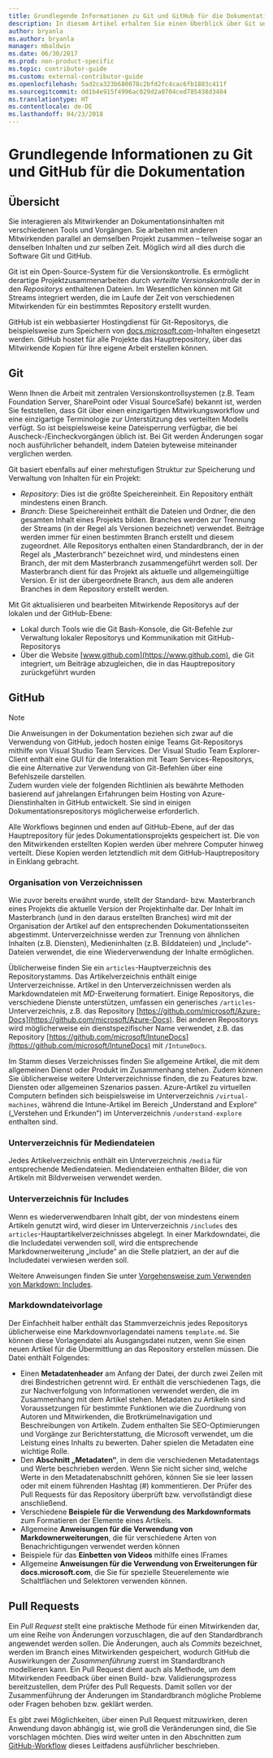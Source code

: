```yaml
---
title: Grundlegende Informationen zu Git und GitHub für die Dokumentation
description: In diesem Artikel erhalten Sie einen Überblick über Git und das GitHub-Repository, die Organisation des Inhalts und die für docs.microsoft.com verwendeten Namenskonventionen.
author: bryanla
ms.author: bryanla
manager: mbaldwin
ms.date: 06/30/2017
ms.prod: non-product-specific
ms.topic: contributor-guide
ms.custom: external-contributor-guide
ms.openlocfilehash: 5ad2ca323b680078c2bfd2fc4cac6fb1883c411f
ms.sourcegitcommit: dd1b4e915f4996ac029d2a0704ced785438d3484
ms.translationtype: HT
ms.contentlocale: de-DE
ms.lasthandoff: 04/23/2018
---
```

# <a name="git-and-github-essentials-for-docs"></a>Grundlegende Informationen zu Git und GitHub für die Dokumentation

## <a name="overview"></a>Übersicht

Sie interagieren als Mitwirkender an Dokumentationsinhalten mit verschiedenen Tools und Vorgängen. Sie arbeiten mit anderen Mitwirkenden parallel an demselben Projekt zusammen – teilweise sogar an denselben Inhalten und zur selben Zeit. Möglich wird all dies durch die Software Git und GitHub.

Git ist ein Open-Source-System für die Versionskontrolle. Es ermöglicht derartige Projektzusammenarbeiten durch *verteilte Versionskontrolle* der in den *Repositorys* enthaltenen Dateien. Im Wesentlichen können mit Git Streams integriert werden, die im Laufe der Zeit von verschiedenen Mitwirkenden für ein bestimmtes Repository erstellt wurden.

GitHub ist ein webbasierter Hostingdienst für Git-Repositorys, die beispielsweise zum Speichern von [docs.microsoft.com](https://docs.microsoft.com)-Inhalten eingesetzt werden. GitHub hostet für alle Projekte das Hauptrepository, über das Mitwirkende Kopien für Ihre eigene Arbeit erstellen können.

## <a name="git"></a>Git

Wenn Ihnen die Arbeit mit zentralen Versionskontrollsystemen (z.B. Team Foundation Server, SharePoint oder Visual SourceSafe) bekannt ist, werden Sie feststellen, dass Git über einen einzigartigen Mitwirkungsworkflow und eine einzigartige Terminologie zur Unterstützung des verteilten Modells verfügt. So ist beispielsweise keine Dateisperrung verfügbar, die bei Auscheck-/Eincheckvorgängen üblich ist. Bei Git werden Änderungen sogar noch ausführlicher behandelt, indem Dateien byteweise miteinander verglichen werden.

Git basiert ebenfalls auf einer mehrstufigen Struktur zur Speicherung und Verwaltung von Inhalten für ein Projekt:

- *Repository*: Dies ist die größte Speichereinheit. Ein Repository enthält mindestens einen Branch.
- *Branch*: Diese Speichereinheit enthält die Dateien und Ordner, die den gesamten Inhalt eines Projekts bilden. Branches werden zur Trennung der Streams (in der Regel als Versionen bezeichnet) verwendet. Beiträge werden immer für einen bestimmten Branch erstellt und diesem zugeordnet. Alle Repositorys enthalten einen Standardbranch, der in der Regel als „Masterbranch“ bezeichnet wird, und mindestens einen Branch, der mit dem Masterbranch zusammengeführt werden soll. Der Masterbranch dient für das Projekt als aktuelle und allgemeingültige Version. Er ist der übergeordnete Branch, aus dem alle anderen Branches in dem Repository erstellt werden.

Mit Git aktualisieren und bearbeiten Mitwirkende Repositorys auf der lokalen und der GitHub-Ebene:

- Lokal durch Tools wie die Git Bash-Konsole, die Git-Befehle zur Verwaltung lokaler Repositorys und Kommunikation mit GitHub-Repositorys
- Über die Website [www.github.com](https://www.github.com), die Git integriert, um Beiträge abzugleichen, die in das Hauptrepository zurückgeführt wurden

## <a name="github"></a>GitHub

> [!NOTE]
> Die Anweisungen in der Dokumentation beziehen sich zwar auf die Verwendung von GitHub, jedoch hosten einige Teams Git-Repositorys mithilfe von Visual Studio Team Services. Der Visual Studio Team Explorer-Client enthält eine GUI für die Interaktion mit Team Services-Repositorys, die eine Alternative zur Verwendung von Git-Befehlen über eine Befehlszeile darstellen.
> </br>
> Zudem wurden viele der folgenden Richtlinien als bewährte Methoden basierend auf jahrelangen Erfahrungen beim Hosting von Azure-Dienstinhalten in GitHub entwickelt. Sie sind in einigen Dokumentationsrepositorys möglicherweise erforderlich.

Alle Workflows beginnen und enden auf GitHub-Ebene, auf der das Hauptrepository für jedes Dokumentationsprojekts gespeichert ist. Die von den Mitwirkenden erstellten Kopien werden über mehrere Computer hinweg verteilt. Diese Kopien werden letztendlich mit dem GitHub-Hauptrepository in Einklang gebracht.

### <a name="directory-organization"></a>Organisation von Verzeichnissen

Wie zuvor bereits erwähnt wurde, stellt der Standard- bzw. Masterbranch eines Projekts die aktuelle Version der Projektinhalte dar. Der Inhalt im Masterbranch (und in den daraus erstellten Branches) wird mit der Organisation der Artikel auf den entsprechenden Dokumentationsseiten abgestimmt. Unterverzeichnisse werden zur Trennung von ähnlichen Inhalten (z.B. Diensten), Medieninhalten (z.B. Bilddateien) und „Include“-Dateien verwendet, die eine Wiederverwendung der Inhalte ermöglichen.

Üblicherweise finden Sie ein `articles`-Hauptverzeichnis des Repositorystamms. Das Artikelverzeichnis enthält einige Unterverzeichnisse. Artikel in den Unterverzeichnissen werden als Markdowndateien mit *MD*-Erweiterung formatiert. Einige Repositorys, die verschiedene Dienste unterstützen, umfassen ein generisches `/articles`-Unterverzeichnis, z.B. das Repository [https://github.com/microsoft/Azure-Docs](https://github.com/microsoft/Azure-Docs). Bei anderen Repositorys wird möglicherweise ein dienstspezifischer Name verwendet, z.B. das Repository [https://github.com/microsoft/IntuneDocs](https://github.com/microsoft/IntuneDocs) mit `/IntuneDocs`.

Im Stamm dieses Verzeichnisses finden Sie allgemeine Artikel, die mit dem allgemeinen Dienst oder Produkt im Zusammenhang stehen. Zudem können Sie üblicherweise weitere Unterverzeichnisse finden, die zu Features bzw. Diensten oder allgemeinen Szenarios passen. Azure-Artikel zu virtuellen Computern befinden sich beispielsweise im Unterverzeichnis `/virtual-machines`, während die Intune-Artikel im Bereich „Understand and Explore“ („Verstehen und Erkunden“) im Unterverzeichnis `/understand-explore` enthalten sind.

### <a name="media-subdirectory"></a>Unterverzeichnis für Mediendateien

Jedes Artikelverzeichnis enthält ein Unterverzeichnis `/media` für entsprechende Mediendateien. Mediendateien enthalten Bilder, die von Artikeln mit Bildverweisen verwendet werden.

### <a name="includes-subdirectory"></a>Unterverzeichnis für Includes

Wenn es wiederverwendbaren Inhalt gibt, der von mindestens einem Artikeln genutzt wird, wird dieser im Unterverzeichnis `/includes` des `articles`-Hauptartikelverzeichnisses abgelegt. In einer Markdowndatei, die die Includedatei verwenden soll, wird die entsprechende Markdownerweiterung „include“ an die Stelle platziert, an der auf die Includedatei verwiesen werden soll.

Weitere Anweisungen finden Sie unter [Vorgehensweise zum Verwenden von Markdown: Includes](how-to-write-use-markdown.md#includes).

### <a name="markdown-file-template"></a>Markdowndateivorlage

Der Einfachheit halber enthält das Stammverzeichnis jedes Repositorys üblicherweise eine Markdownvorlagendatei namens `template.md`. Sie können diese Vorlagendatei als Ausgangsdatei nutzen, wenn Sie einen neuen Artikel für die Übermittlung an das Repository erstellen müssen. Die Datei enthält Folgendes:

- Einen **Metadatenheader** am Anfang der Datei, der durch zwei Zeilen mit drei Bindestrichen getrennt wird. Er enthält die verschiedenen Tags, die zur Nachverfolgung von Informationen verwendet werden, die im Zusammenhang mit dem Artikel stehen. Metadaten zu Artikeln sind Voraussetzungen für bestimmte Funktionen wie die Zuordnung von Autoren und Mitwirkenden, die Brotkrümelnavigation und Beschreibungen von Artikeln. Zudem enthalten Sie SEO-Optimierungen und Vorgänge zur Berichterstattung, die Microsoft verwendet, um die Leistung eines Inhalts zu bewerten. Daher spielen die Metadaten eine wichtige Rolle.
- Den **Abschnitt „Metadaten“**, in dem die verschiedenen Metadatentags und Werte beschrieben werden. Wenn Sie nicht sicher sind, welche Werte in den Metadatenabschnitt gehören, können Sie sie leer lassen oder mit einem führenden Hashtag (#) kommentieren. Der Prüfer des Pull Requests für das Repository überprüft bzw. vervollständigt diese anschließend.
- Verschiedene **Beispiele für die Verwendung des Markdownformats** zum Formatieren der Elemente eines Artikels.
- Allgemeine **Anweisungen für die Verwendung von Markdownerweiterungen**, die für verschiedene Arten von Benachrichtigungen verwendet werden können
- Beispiele für das **Einbetten von Videos** mithilfe eines IFrames
- Allgemeine **Anweisungen für die Verwendung von Erweiterungen für docs.microsoft.com**, die Sie für spezielle Steuerelemente wie Schaltflächen und Selektoren verwenden können.

## <a name="pull-requests"></a>Pull Requests

Ein *Pull Request* stellt eine praktische Methode für einen Mitwirkenden dar, um eine Reihe von Änderungen vorzuschlagen, die auf den Standardbranch angewendet werden sollen. Die Änderungen, auch als *Commits* bezeichnet, werden im Branch eines Mitwirkenden gespeichert, wodurch GitHub die Auswirkungen der *Zusammenführung* zuerst im Standardbranch modellieren kann. Ein Pull Request dient auch als Methode, um dem Mitwirkenden Feedback über einen Build- bzw. Validierungsprozess bereitzustellen, dem Prüfer des Pull Requests. Damit sollen vor der Zusammenführung der Änderungen im Standardbranch mögliche Probleme oder Fragen behoben bzw. geklärt werden.

Es gibt zwei Möglichkeiten, über einen Pull Request mitzuwirken, deren Anwendung davon abhängig ist, wie groß die Veränderungen sind, die Sie vorschlagen möchten. Dies wird weiter unten in den Abschnitten zum [GitHub-Workflow](light-workflow.md) dieses Leitfadens ausführlicher beschrieben.

<!---- Reference links for Docs landing pages, associated GitHub repositories, and related Forums matrix. ------------------>
<!---- PLEASE INSERT URLS IN ASCENDING SORT ORDER, AND REMOVE LOCALE SEGMENT FROM URLS (that is, en-us) FOR LOCALIZED FORUMS! -->
<!---- NOTE: these links are saved for future use in another/new article; no longer used above in this article --->
[Visual-Studio-Page]:(https://docs.microsoft.com/en-us/visualstudio/index)
[Visual-Studio-Repo-Internal]:(https://github.com/Microsoft/vsdocs)
[Visual-Studio-Repo-External]:(https://github.com/Microsoft/visualstudio-docs)
[Visual-Studio-SO]: (https://stackoverflow.com/search?q=Visual+Studio+2017)
[Dotnet-Page]: https://docs.microsoft.com/dotnet
[Dotnet-Core-Page]: https://docs.microsoft.com/dotnet/articles/welcome
[Dotnet-Core-Repo]: https://github.com/dotnet/docs
[EM-ATA-Land]: https://docs.microsoft.com/advanced-threat-analytics/
[EM-ATA-Repo]: https://github.com/Microsoft/ATADocs
[EM-AzureAD-Land]: https://docs.microsoft.com/active-directory/
[EM-AzureAD-Repo]: https://github.com/Azure/azure-content/tree/master/articles/active-directory/
[EM-AzureRMS-Land]: https://docs.microsoft.com/rights-management/
[EM-AzureRMS-Repo]: https://github.com/Microsoft/Azure-RMSDocs
[EM-Intune-Land]: https://docs.microsoft.com/intune/
[EM-Intune-Repo]: https://github.com/microsoft/intuneDocs
[EM-Land-Page]: https://docs.microsoft.com/enterprise-mobility/
[EM-Land-Repo]: https://github.com/Microsoft/EMDocs/
[EM-MFA-Land]: https://docs.microsoft.com/multi-factor-authentication/
[EM-MFA-Repo]: https://github.com/Azure/azure-content/tree/master/articles/multi-factor-authentication
[EM-MIM-Land]: https://docs.microsoft.com/microsoft-identity-manager/
[EM-MIM-Repo]: https://github.com/Microsoft/MIMDocs
[EM-RemoteApp-Land]: https://docs.microsoft.com/en-us/remoteapp/
[EM-RemoteApp-Repo]: https://github.com/Azure/azure-content/tree/master/articles/remoteapp
[Forum-MSDN-ATA]: https://social.technet.microsoft.com/Forums/en-US/home?forum=mata
[Forum-MSDN-AzureAD]: https://social.msdn.microsoft.com/Forums/en-US/home?forum=WindowsAzureAD
[Forum-MSDN-AzureRMS]: https://social.technet.microsoft.com/Forums/en-US/home?forum=rmsapps%2Crmscloud&filter=alltypes&sort=lastpostdesc
[Forum-MSDN-EM]: https://social.technet.microsoft.com/Forums/en-US/home?sort=relevancedesc&brandIgnore=True&searchTerm=Enterprise+Mobility
[Forum-MSDN-Intune]: https://social.technet.microsoft.com/Forums/en-us/home?category=microsoftintune
[Forum-MSDN-Main]: https://social.msdn.microsoft.com/Forums/home
[Forum-MSDN-MFA]: https://social.msdn.microsoft.com/Forums/en-US/home?forum=windowsazureactiveauthentication
[Forum-MSDN-MIM]: https://social.technet.microsoft.com/Forums/en-US/home?category=identitymanagement
[Forum-MSDN-RemoteApp]: https://social.technet.microsoft.com/Forums/en-US/home?filter=alltypes&brandIgnore=True&sort=relevancedesc&searchTerm=Azure+Remote+or+RemoteApp
[Forum-SO-AzureAD]: https://stackoverflow.com/questions/tagged/azure-active-directory
[Forum-SO-AzureRMS]: https://stackoverflow.com/questions/tagged/rights-management
[Forum-SO-Dotnet]: https://stackoverflow.com/questions/tagged/.net
[Forum-SO-Dotnet-Core]: https://stackoverflow.com/questions/tagged/.net-core
[Forum-SO-Main]: https://stackoverflow.com/tags
[Forum-SO-Intune]: https://stackoverflow.com/questions/tagged/intune
[Forum-SO-MFA]: https://stackoverflow.com/search?q=%5Bazure%5D+multi-factor
[Forum-SO-MIM]: https://stackoverflow.com/search?q=Microsoft+Identity+Manager
[Forum-SO-RemoteApp]: https://stackoverflow.com/questions/tagged/remoteapp
[Forum-TechNet-Main]: https://social.technet.microsoft.com/Forums/home
[Forum-Yammer-AzureRMS]: https://www.yammer.com/AskIPTeam
[Forum-Yammer-Main]: https://www.yammer.com/
